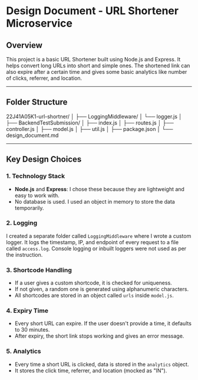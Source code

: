 # Design Document - URL Shortener Microservice

## Overview

This project is a basic URL Shortener built using Node.js and Express. It helps convert long URLs into short and simple ones. The shortened link can also expire after a certain time and gives some basic analytics like number of clicks, referrer, and location.

---

## Folder Structure

22J41A05K1-url-shortner/
│
├── LoggingMiddleware/ 
│ └── logger.js
│
├── BackendTestSubmission/
│ ├── index.js 
│ ├── routes.js 
│ ├── controller.js 
│ ├── model.js 
│ ├── util.js 
│ ├── package.json 
│
└── design_document.md 


---

## Key Design Choices

### 1. **Technology Stack**
- **Node.js** and **Express**: I chose these because they are lightweight and easy to work with.
- No database is used. I used an object in memory to store the data temporarily.

### 2. **Logging**
I created a separate folder called `LoggingMiddleware` where I wrote a custom logger. It logs the timestamp, IP, and endpoint of every request to a file called `access.log`. Console logging or inbuilt loggers were not used as per the instruction.

### 3. **Shortcode Handling**
- If a user gives a custom shortcode, it is checked for uniqueness.
- If not given, a random one is generated using alphanumeric characters.
- All shortcodes are stored in an object called `urls` inside `model.js`.

### 4. **Expiry Time**
- Every short URL can expire. If the user doesn't provide a time, it defaults to 30 minutes.
- After expiry, the short link stops working and gives an error message.

### 5. **Analytics**
- Every time a short URL is clicked, data is stored in the `analytics` object.
- It stores the click time, referrer, and location (mocked as "IN").
